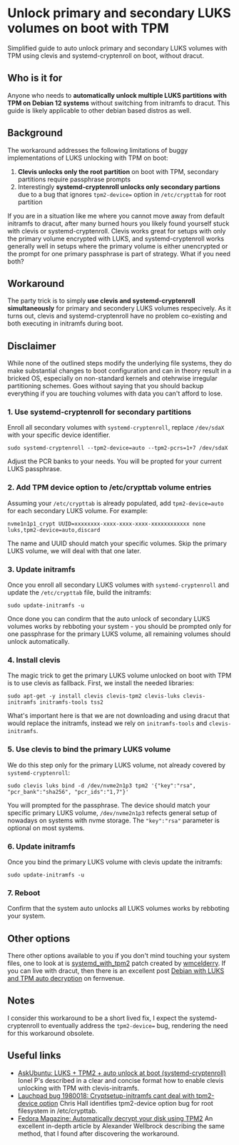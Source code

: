 # Unlock primary and secondary LUKS volumes on boot with TPM

Simplified guide to auto unlock primary and secondary LUKS volumes with TPM using clevis and systemd-cryptenroll on boot, without dracut.

## Who is it for

Anyone who needs to **automatically unlock multiple LUKS partitions with TPM on Debian 12 systems** without switching from initramfs to dracut. This guide is likely applicable to other debian based distros as well.

## Background

The workaround addresses the following limitations of buggy implementations of LUKS unlocking with TPM on boot:

1. **Clevis unlocks only the root partition** on boot with TPM, secondary partitions require passphrase prompts
2. Interestingly **systemd-cryptenroll unlocks only secondary partions** due to a bug that ignores `tpm2-device=` option in `/etc/crypttab` for root partition

If you are in a situation like me where you cannot move away from default initramfs to dracut, after many burned hours you likely found yourself stuck with clevis or systemd-cryptenroll. Clevis works great for setups with only the primary volume encrypted with LUKS, and systemd-cryptenroll works generally well in setups where the primary volume is either unencrypted or the prompt for one primary passphrase is part of strategy. What if you need both?

## Workaround

The party trick is to simply **use clevis and systemd-cryptenroll simultaneously** for primary and secondery LUKS volumes respecively. As it turns out, clevis and systemd-cryptenroll have no problem co-existing and both executing in initramfs during boot.

## Disclaimer

While none of the outlined steps modify the underlying file systems, they do make substantial changes to boot configuration and can in theory result in a bricked OS, especially on non-standard kernels and otehrwise irregular partitioning schemes. Goes without saying that you should backup everything if you are touching volumes with data you can't afford to lose. 

### 1. Use systemd-cryptenroll for secondary partitions

Enroll all secondary volumes with `systemd-cryptenroll`, replace `/dev/sdaX` with your specific device identifier.

```
sudo systemd-cryptenroll --tpm2-device=auto --tpm2-pcrs=1+7 /dev/sdaX
```

Adjust the PCR banks to your needs. You will be propted for your current LUKS passphrase.

### 2. Add TPM device option to /etc/crypttab volume entries

Assuming your `/etc/crypttab` is already populated, add `tpm2-device=auto` for each secondary LUKS volume. For example:

```
nvme1n1p1_crypt UUID=xxxxxxxx-xxxx-xxxx-xxxx-xxxxxxxxxxxx none luks,tpm2-device=auto,discard
```

The name and UUID should match your specific volumes. Skip the primary LUKS volume, we will deal with that one later.

### 3. Update initramfs

Once you enroll all secondary LUKS volumes with `systemd-cryptenroll` and update the `/etc/crypttab` file, build the initramfs:

```
sudo update-initramfs -u
```

Once done you can condirm that the auto unlock of secondary LUKS volumes works by rebboting your system - you should be prompted only for one passphrase for the primary LUKS volume, all remaining volumes should unlock automatically.

### 4. Install clevis

The magic trick to get the primary LUKS volume unlocked on boot with TPM is to use clevis as fallback. First, we install the needed libraries:

```
sudo apt-get -y install clevis clevis-tpm2 clevis-luks clevis-initramfs initramfs-tools tss2
```

What's important here is that we are not downloading and using dracut that would replace the initramfs, instead we rely on `initramfs-tools` and `clevis-initramfs`. 

### 5. Use clevis to bind the primary LUKS volume

We do this step only for the primary LUKS volume, not already covered by `systemd-cryptenroll`:

```
sudo clevis luks bind -d /dev/nvme2n1p3 tpm2 '{"key":"rsa", "pcr_bank":"sha256", "pcr_ids":"1,7"}'
```

You will prompted for the passphrase. The device should match your specific primary LUKS volume, `/dev/nvme2n1p3` refects general setup of nowadays on systems with nvme storage. The `"key":"rsa"` parameter is optional on most systems.

### 6. Update initramfs

Once you bind the primary LUKS volume with clevis update the initramfs:

```
sudo update-initramfs -u
```

### 7. Reboot

Confirm that the system auto unlocks all LUKS volumes works by rebboting your system.

## Other options

There other options available to you if you don't mind touching your system files, one to look at is [systemd_with_tpm2](https://github.com/wmcelderry/systemd_with_tpm2) patch created by [wmcelderry](https://github.com/wmcelderry). If you can live with dracut, then there is an excellent post [Debian with LUKS and TPM auto decryption](https://blog.fernvenue.com/archives/debian-with-luks-and-tpm-auto-decryption/) on fernvenue.

## Notes

I consider this workaround to be a short lived fix, I expect the systemd-cryptenroll to eventually address the `tpm2-device=` bug, rendering the need for this workaround obsolete.

## Useful links

 - [AskUbuntu: LUKS + TPM2 + auto unlock at boot (systemd-cryptenroll)](https://askubuntu.com/a/1475182) Ionel P's described in a clear and concise format how to enable clevis unlocking with TPM with clevis-initramfs.
 - [Lauchpad bug 1980018: Cryptsetup-initramfs cant deal with tpm2-device option](https://bugs.launchpad.net/ubuntu/+source/cryptsetup/+bug/1980018) Chris Hall identifies tpm2-device option bug for root filesystem in /etc/crypttab.
 - [Fedora Magazine: Automatically decrypt your disk using TPM2](https://fedoramagazine.org/automatically-decrypt-your-disk-using-tpm2/) An excellent in-depth article by Alexander Wellbrock describing the same method, that I found after discovering the workaround. 




